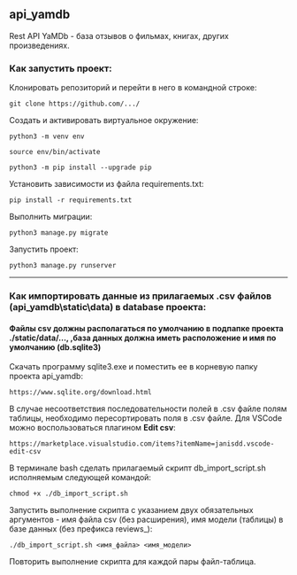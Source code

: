 ## api_yamdb
Rest API YaMDb - база отзывов о фильмах, книгах, других произведениях.



### Как запустить проект:

Клонировать репозиторий и перейти в него в командной строке:

```
git clone https://github.com/.../
```


Cоздать и активировать виртуальное окружение:

```
python3 -m venv env
```

```
source env/bin/activate
```

```
python3 -m pip install --upgrade pip
```

Установить зависимости из файла requirements.txt:

```
pip install -r requirements.txt
```

Выполнить миграции:

```
python3 manage.py migrate
```

Запустить проект:

```
python3 manage.py runserver
```
____
### Как импортировать данные из прилагаемых .csv файлов (api_yamdb\static\data\) в database проекта:

#### Файлы csv должны располагаться по умолчанию в подпапке проекта ./static/data/..., ,база данных должна иметь расположение и имя по умолчанию (db.sqlite3)

Скачать программу sqlite3.exe и поместить ее в корневую папку проекта api_yamdb:

```
https://www.sqlite.org/download.html
```

В случае несоответствия последовательности полей в .csv файле полям таблицы, необходимо пересортировать поля в .csv файле.
Для VSCode можно воспользоваться плагином **Edit csv**:

```
https://marketplace.visualstudio.com/items?itemName=janisdd.vscode-edit-csv
```

В терминале bash сделать прилагаемый скрипт db_import_script.sh исполняемым следующей командой:

```
chmod +x ./db_import_script.sh
```

Запустить выполнение скрипта с указанием двух обязательных аргументов - имя файла csv (без расширения), имя модели (таблицы) в базе данных (без префикса reviews_):

```
./db_import_script.sh <имя_файла> <имя_модели>
```

Повторить выполнение скрипта для каждой пары файл-таблица.
